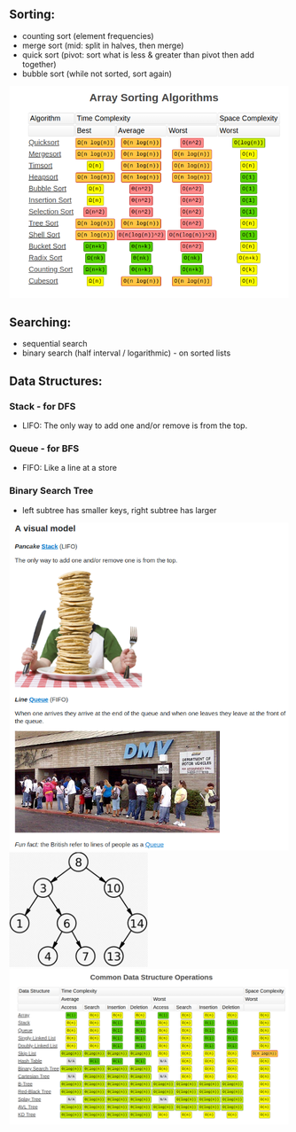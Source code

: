 ## Sorting: 
- counting sort (element frequencies)
- merge sort (mid: split in halves, then merge)
- quick sort (pivot: sort what is less & greater than pivot then add together)
- bubble sort (while not sorted, sort again)
<img src = "https://github.com/OanaIgnat/coding_practice/blob/master/complexity_sorting.png" width="700"/>


## Searching:
- sequential search 
- binary search (half interval / logarithmic) - on sorted lists

## Data Structures:
### Stack - for DFS
 - LIFO: The only way to add one and/or remove is from the top.
### Queue - for BFS
 - FIFO: Like a line at a store 
### Binary Search Tree
 - left subtree has smaller keys, right subtree has larger

<img src = "https://github.com/OanaIgnat/coding_practice/blob/master/lifo_fifo.png" width="700"/>

<img src = "https://github.com/OanaIgnat/coding_practice/blob/master/binarysearchtree.png" width="250"/>

<img src = "https://github.com/OanaIgnat/coding_practice/blob/master/complexity_datastructures.png" width="900"/>
